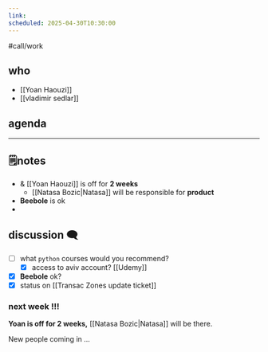 ```yaml
---
link: 
scheduled: 2025-04-30T10:30:00
---
```

#call/work

## who
- [[Yoan Haouzi]]
- [[vladimir sedlar]]
## agenda

---
## 🗒notes

- & [[Yoan Haouzi]] is off for **2 weeks**
	- [[Natasa Bozic|Natasa]] will be responsible for **product** 
- **Beebole** is ok
- 

## discussion 🗨

- [ ] what `python` courses would you recommend?
	- [x] access to aviv account? [[Udemy]]
- [x] **Beebole** ok?
- [x] status on [[Transac Zones update ticket]]

### next week !!!

**Yoan is off for 2 weeks,** [[Natasa Bozic|Natasa]] will be there.

New people coming in ...


